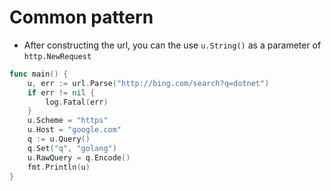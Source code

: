 # Common pattern

- After constructing the url, you can the use `u.String()` as a parameter of `http.NewRequest`
```go
func main() {
	u, err := url.Parse("http://bing.com/search?q=dotnet")
	if err != nil {
		log.Fatal(err)
	}
	u.Scheme = "https"
	u.Host = "google.com"
	q := u.Query()
	q.Set("q", "golang")
	u.RawQuery = q.Encode()
	fmt.Println(u)
}
```